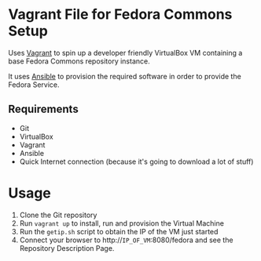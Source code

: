 # Vagrant File for Fedora Commons Setup

Uses [Vagrant](https://www.vagrantup.com/) to spin up a developer friendly
VirtualBox VM containing a base Fedora Commons repository instance.

It uses [Ansible](http://www.ansible.com/home) to provision the required
software in order to provide the Fedora Service.

## Requirements

- Git
- VirtualBox
- Vagrant
- Ansible
- Quick Internet connection (because it's going to download a lot of stuff)

# Usage

1. Clone the Git repository
2. Run `vagrant up` to install, run and provision the Virtual Machine
3. Run the `getip.sh` script to obtain the IP of the VM just started
4. Connect your browser to http://`IP_OF_VM`:8080/fedora and see the Repository Description Page.

